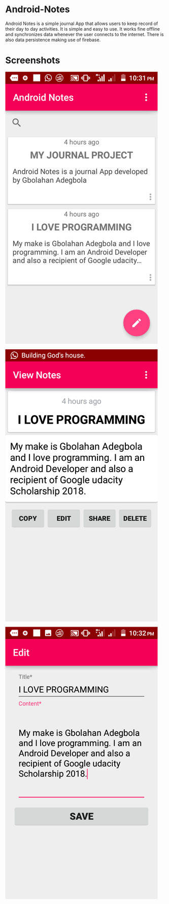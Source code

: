 # Android-Notes
Android Notes is a simple journal App that allows users to keep record of their day to day activities.
It is simple and easy to use.
It works fine offline and synchronizes data whenever the user connects to the internet.
There is also data persistence making use of firebase.

# Screenshots
![Test Image 7](https://github.com/Gbolissimo/Android-Notes/blob/master/screenshots/20180630_223138.png)

![Test Image 7](https://github.com/Gbolissimo/Android-Notes/blob/master/screenshots/20180630_223146.png)

![Test Image 7](https://github.com/Gbolissimo/Android-Notes/blob/master/screenshots/20180630_223204.png)
